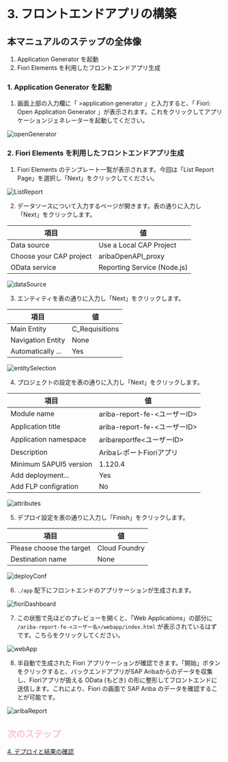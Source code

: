 # 3. フロントエンドアプリの構築

## 本マニュアルのステップの全体像
1. Application Generator を起動
2. Fiori Elements を利用したフロントエンドアプリ生成


### 1. Application Generator を起動

1. 画面上部の入力欄に「 >application generator 」と入力すると、「 Fiori: Open Application Generator 」が表示されます。これをクリックしてアプリケーションジェネレーターを起動してください。

![openGenerator](../../00_Assets/03_frontend/01_openGenerator.png)

### 2. Fiori Elements を利用したフロントエンドアプリ生成

1. Fiori Elements のテンプレート一覧が表示されます。今回は「List Report Page」を選択し「Next」をクリックしてください。

![ListReport](../../00_Assets/03_frontend/02_ListReport.png)

2. データソースについて入力するページが開きます。表の通りに入力し「Next」をクリックします。

|   項目   |         値                             |
| -------------- |--------------------------       |
| Data source    | Use a Local CAP Project         |
| Choose your CAP project   | aribaOpenAPI_proxy   |
| OData service    | Reporting Service (Node.js)   |

![dataSource](../../00_Assets/03_frontend/03_dataSource.png)

3. エンティティを表の通りに入力し「Next」をクリックします。

|   項目   |         値                             |
| -------------- |--------------------------       |
| Main Entity    | C_Requisitions         |
| Navigation Entity   | None   |
| Automatically ...   | Yes   |

![entitySelection](../../00_Assets/03_frontend/04_entitySelection.png)

4. プロジェクトの設定を表の通りに入力し「Next」をクリックします。

|   項目   |         値                             |
| -------------- |--------------------------       |
| Module name    | ariba-report-fe-<ユーザーID>         |
| Application title   | ariba-report-fe-<ユーザーID>   |
| Application namespace   | aribareportfe<ユーザーID>   |
| Description   | AribaレポートFioriアプリ   |
| Minimum SAPUI5 version   | 1.120.4   |
| Add deployment...   | Yes   |
| Add FLP configration   | No   |

![attributes](../../00_Assets/03_frontend/05_attributes.png)

5. デプロイ設定を表の通りに入力し「Finish」をクリックします。

|   項目                       |         値               |
| --------------------------- |-----------------------   |
| Please choose the target    | Cloud Foundry            |
| Destination name            | None                     |

![deployConf](../../00_Assets/03_frontend/06_deployConf_none.png)

6. `./app` 配下にフロントエンドのアプリケーションが生成されます。

![fioriDashboard](../../00_Assets/03_frontend/07_fioriDashboard.png)

7. この状態で先ほどのプレビューを開くと、「Web Applications」の部分に `/ariba-report-fe-<ユーザー名>/webapp/index.html` が表示されているはずです。こちらをクリックしてください。

![webApp](../../00_Assets/03_frontend/08_webApp.png)

8. 半自動で生成された Fiori アプリケーションが確認できます。「開始」ボタンをクリックすると、バックエンドアプリがSAP Aribaからのデータを収集し、Fioriアプリが扱える OData (もどき) の形に整形してフロントエンドに送信します。これにより、Fiori の画面で SAP Ariba のデータを確認することが可能です。

![aribaReport](../../00_Assets/03_frontend/09_aribaReport.png)



## <span style="color: pink">次のステップ</span>

[4. デプロイと結果の確認](../04_デプロイと結果の確認/README.md)
